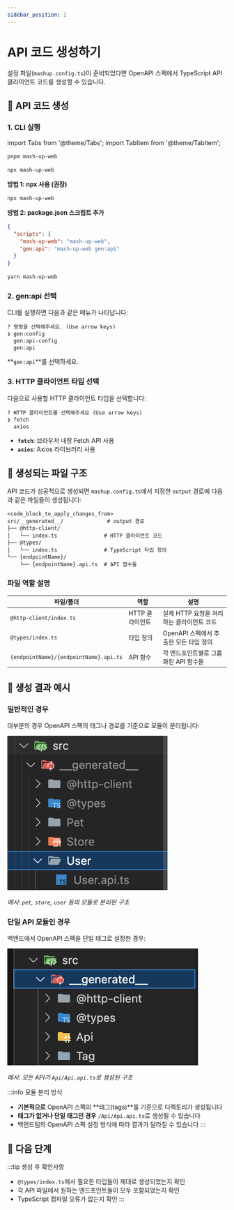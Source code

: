 ```yaml
---
sidebar_position: 2
---
```


# API 코드 생성하기

설정 파일(`mashup.config.ts`)이 준비되었다면 OpenAPI 스펙에서 TypeScript API 클라이언트 코드를 생성할 수 있습니다.

## 🚀 API 코드 생성

### 1. CLI 실행

import Tabs from '@theme/Tabs';
import TabItem from '@theme/TabItem';

<Tabs groupId="package-managers">
  <TabItem value="pnpm" label="pnpm" default>

```bash
pnpm mash-up-web
```

  </TabItem>
  <TabItem value="npm" label="npm">

```bash
npx mash-up-web
```

  </TabItem>
  <TabItem value="yarn" label="yarn">

**방법 1: npx 사용 (권장)**

```bash
npx mash-up-web
```

**방법 2: package.json 스크립트 추가**

```json
{
  "scripts": {
    "mash-up-web": "mash-up-web",
    "gen:api": "mash-up-web gen:api"
  }
}
```

```bash
yarn mash-up-web
```

  </TabItem>
</Tabs>

### 2. gen:api 선택

CLI를 실행하면 다음과 같은 메뉴가 나타납니다:

```
? 명령을 선택해주세요. (Use arrow keys)
❯ gen:config
  gen:api-config
  gen:api
```

**`gen:api`**를 선택하세요.

### 3. HTTP 클라이언트 타입 선택

다음으로 사용할 HTTP 클라이언트 타입을 선택합니다:

```
? HTTP 클라이언트를 선택해주세요 (Use arrow keys)
❯ fetch
  axios
```

- **`fetch`**: 브라우저 내장 Fetch API 사용
- **`axios`**: Axios 라이브러리 사용

## 📁 생성되는 파일 구조

API 코드가 성공적으로 생성되면 `mashup.config.ts`에서 지정한 `output` 경로에 다음과 같은 파일들이 생성됩니다:

```
<code_block_to_apply_changes_from>
src/__generated__/              # output 경로
├── @http-client/
│   └── index.ts               # HTTP 클라이언트 코드
├── @types/
│   └── index.ts               # TypeScript 타입 정의
└── {endpointName}/
    └── {endpointName}.api.ts  # API 함수들
```

### 파일 역할 설명

| 파일/폴더                              | 역할            | 설명                                      |
| -------------------------------------- | --------------- | ----------------------------------------- |
| `@http-client/index.ts`                | HTTP 클라이언트 | 실제 HTTP 요청을 처리하는 클라이언트 코드 |
| `@types/index.ts`                      | 타입 정의       | OpenAPI 스펙에서 추출한 모든 타입 정의    |
| `{endpointName}/{endpointName}.api.ts` | API 함수        | 각 엔드포인트별로 그룹화된 API 함수들     |

## 📸 생성 결과 예시

### 일반적인 경우

대부분의 경우 OpenAPI 스펙의 태그나 경로를 기준으로 모듈이 분리됩니다:

![Gen API Result1](./img/mash-up-web-gen-api-result-1.png)

_예시: `pet`, `store`, `user` 등의 모듈로 분리된 구조_

### 단일 API 모듈인 경우

백엔드에서 OpenAPI 스펙을 단일 태그로 설정한 경우:

![Gen API Result2](./img/mash-up-web-gen-api-result-2.png)

_예시: 모든 API가 `Api/Api.api.ts`로 생성된 구조_

:::info 모듈 분리 방식

- **기본적으로** OpenAPI 스펙의 **태그(tags)**를 기준으로 디렉토리가 생성됩니다
- **태그가 없거나 단일 태그인 경우** `/Api/Api.api.ts`로 생성될 수 있습니다
- 백엔드팀의 OpenAPI 스펙 설정 방식에 따라 결과가 달라질 수 있습니다
  :::

## 🎯 다음 단계

:::tip 생성 후 확인사항

- `@types/index.ts`에서 필요한 타입들이 제대로 생성되었는지 확인
- 각 API 파일에서 원하는 엔드포인트들이 모두 포함되었는지 확인
- TypeScript 컴파일 오류가 없는지 확인
  :::
